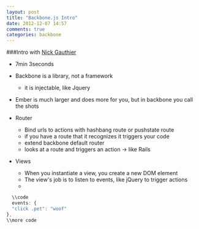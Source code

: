 ```yaml
---
layout: post
title: "Backbone.js Intro"
date: 2012-12-07 14:57
comments: true
categories: backbone
---
```


###Intro with [Nick Gauthier](http://www.youtube.com/watch?v=PqtYcHyyWJA)

- 7min 3seconds

- Backbone is a library, not a framework
  - it is injectable, like Jquery

- Ember is much larger and does more for you, but in backbone you call the shots

- Router
  - Bind urls to actions with hashbang route or pushstate route
  - if you have a route that it recognizes it triggers your code
  - extend backbone default router
  - looks at a route and triggers an action -> like Rails

- Views
  - When you instantiate a view, you create a new DOM element
  - The view's job is to listen to events, like jQuery to trigger actions
  - 

```javascript Listens for a click...
  \\code
  events: {
  "click .pet": "woof"
},
\\more code
```

